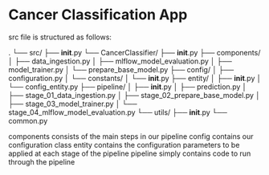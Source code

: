 # Cancer Classification App

src file is structured as follows:

.
└── src/
    ├── __init__.py
    └── CancerClassifier/
        ├── __init__.py
        ├── components/
        │   ├── data_ingestion.py
        │   ├── mlflow_model_evaluation.py
        │   ├── model_trainer.py
        │   └── prepare_base_model.py
        ├── config/
        │   ├── configuration.py
        │   └── constants/
        │       └── __init__.py
        ├── entity/
        │   ├── __init__.py
        │   └── config_entity.py 
        ├── pipeline/
        │   ├── __init__.py
        │   ├── prediction.py
        │   ├── stage_01_data_ingestion.py
        │   ├── stage_02_prepare_base_model.py
        │   ├── stage_03_model_trainer.py
        │   └── stage_04_mlflow_model_evaluation.py
        └── utils/
            ├── __init__.py
            └── common.py

components consists of the main steps in our pipeline
config contains our configuration class
entity contains the configuration parameters to be applied at each stage of the pipeline
pipeline simply contains code to run through the pipeline

